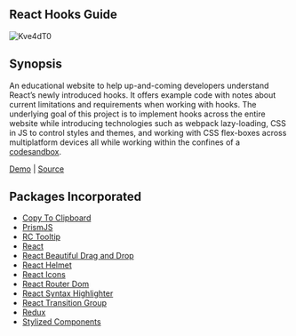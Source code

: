 ## React Hooks Guide

![Kve4dT0](https://i.imgur.com/Kve4dT0.png)

## Synopsis

An educational website to help up-and-coming developers understand React’s newly introduced hooks. It offers example code
with notes about current limitations and requirements when working with hooks. The underlying goal of this project is to
implement hooks across the entire website while introducing technologies such as webpack lazy-loading, CSS in JS to control
styles and themes, and working with CSS flex-boxes across multiplatform devices all while working within the confines of a
<a href="https://codesandbox.io/">codesandbox</a>.

<a href="https://2vxo7o870j.codesandbox.io/">Demo</a> | <a href="https://codesandbox.io/s/2vxo7o870j">Source</a>

## Packages Incorporated

- <a href="https://github.com/sudodoki/copy-to-clipboard">Copy To Clipboard</a>
- <a href="https://github.com/PrismJS/prism">PrismJS</a>
- <a href="https://github.com/react-component/tooltip">RC Tooltip</a>
- <a href="https://github.com/facebook/react">React</a>
- <a href="https://github.com/atlassian/react-beautiful-dnd">React Beautiful Drag and Drop</a>
- <a href="https://github.com/nfl/react-helmet">React Helmet</a>
- <a href="https://github.com/react-icons/react-icons">React Icons</a>
- <a href="https://github.com/ReactTraining/react-router/tree/master/packages/react-router-dom">React Router Dom</a>
- <a href="https://github.com/conorhastings/react-syntax-highlighter">React Syntax Highlighter</a>
- <a href="https://github.com/reactjs/react-transition-group">React Transition Group</a>
- <a href="https://github.com/reduxjs/redux">Redux</a>
- <a href="https://github.com/styled-components/styled-components">Stylized Components</a>

